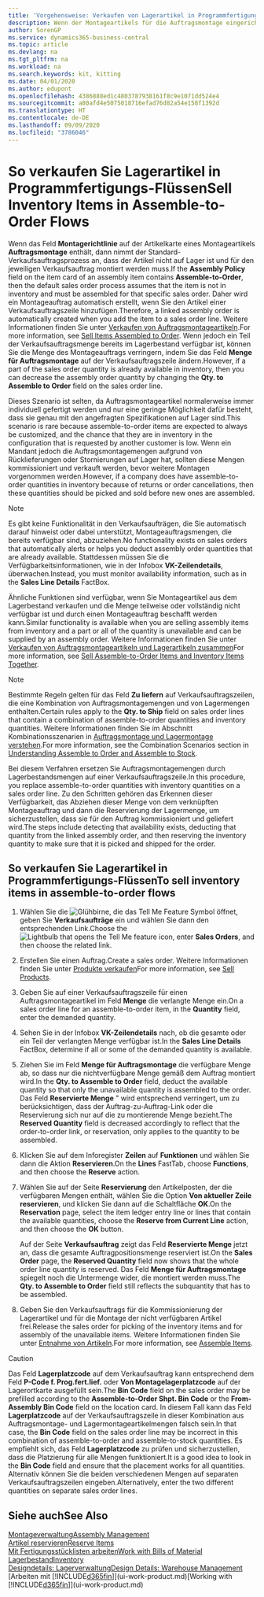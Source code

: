 ```yaml
---
title: 'Vorgehensweise: Verkaufen von Lagerartikel in Programmfertigungs-Flüssen | Microsoft Docs'
description: Wenn der Montageartikels für die Auftragsmontage eingerichtet ist, dann nimmt der Standard-Verkaufsauftragsprozess an, dass der Artikel nicht auf Lager ist und für den jeweiligen Verkaufsauftrag montiert werden muss. Daher wird ein Montageauftrag automatisch erstellt, wenn Sie den Artikel einer Verkaufsauftragszeile hinzufügen.
author: SorenGP
ms.service: dynamics365-business-central
ms.topic: article
ms.devlang: na
ms.tgt_pltfrm: na
ms.workload: na
ms.search.keywords: kit, kitting
ms.date: 04/01/2020
ms.author: edupont
ms.openlocfilehash: 4386888ed1c4803787938161f8c9e1071dd524e4
ms.sourcegitcommit: a80afd4e5075018716efad76d82a54e158f1392d
ms.translationtype: HT
ms.contentlocale: de-DE
ms.lasthandoff: 09/09/2020
ms.locfileid: "3786046"
---
```

# <a name="sell-inventory-items-in-assemble-to-order-flows"></a><span data-ttu-id="390fc-104">So verkaufen Sie Lagerartikel in Programmfertigungs-Flüssen</span><span class="sxs-lookup"><span data-stu-id="390fc-104">Sell Inventory Items in Assemble-to-Order Flows</span></span>
<span data-ttu-id="390fc-105">Wenn das Feld **Montagerichtlinie** auf der Artikelkarte eines Montageartikels **Auftragsmontage** enthält, dann nimmt der Standard-Verkaufsauftragsprozess an, dass der Artikel nicht auf Lager ist und für den jeweiligen Verkaufsauftrag montiert werden muss.</span><span class="sxs-lookup"><span data-stu-id="390fc-105">If the **Assembly Policy** field on the item card of an assembly item contains **Assemble-to-Order**, then the default sales order process assumes that the item is not in inventory and must be assembled for that specific sales order.</span></span> <span data-ttu-id="390fc-106">Daher wird ein Montageauftrag automatisch erstellt, wenn Sie den Artikel einer Verkaufsauftragszeile hinzufügen.</span><span class="sxs-lookup"><span data-stu-id="390fc-106">Therefore, a linked assembly order is automatically created when you add the item to a sales order line.</span></span> <span data-ttu-id="390fc-107">Weitere Informationen finden Sie unter [Verkaufen von Auftragsmontageartikeln](assembly-how-to-sell-items-assembled-to-order.md).</span><span class="sxs-lookup"><span data-stu-id="390fc-107">For more information, see [Sell Items Assembled to Order](assembly-how-to-sell-items-assembled-to-order.md).</span></span> <span data-ttu-id="390fc-108">Wenn jedoch ein Teil der Verkaufsauftragsmenge bereits im Lagerbestand verfügbar ist, können Sie die Menge des Montageauftrags verringern, indem Sie das Feld **Menge für Auftragsmontage** auf der Verkaufsauftragszeile ändern.</span><span class="sxs-lookup"><span data-stu-id="390fc-108">However, if a part of the sales order quantity is already available in inventory, then you can decrease the assembly order quantity by changing the **Qty. to Assemble to Order** field on the sales order line.</span></span>  

<span data-ttu-id="390fc-109">Dieses Szenario ist selten, da Auftragsmontageartikel normalerweise immer individuell gefertigt werden und nur eine geringe Möglichkeit dafür besteht, dass sie genau mit den angefragten Spezifikationen auf Lager sind.</span><span class="sxs-lookup"><span data-stu-id="390fc-109">This scenario is rare because assemble-to-order items are expected to always be customized, and the chance that they are in inventory in the configuration that is requested by another customer is low.</span></span> <span data-ttu-id="390fc-110">Wenn ein Mandant jedoch die Auftragsmontagemengen aufgrund von Rücklieferungen oder Stornierungen auf Lager hat, sollten diese Mengen kommissioniert und verkauft werden, bevor weitere Montagen vorgenommen werden.</span><span class="sxs-lookup"><span data-stu-id="390fc-110">However, if a company does have assemble-to-order quantities in inventory because of returns or order cancellations, then these quantities should be picked and sold before new ones are assembled.</span></span>  

> [!NOTE]  
>  <span data-ttu-id="390fc-111">Es gibt keine Funktionalität in den Verkaufsaufträgen, die Sie automatisch darauf hinweist oder dabei unterstützt, Montageauftragsmengen, die bereits verfügbar sind, abzuziehen.</span><span class="sxs-lookup"><span data-stu-id="390fc-111">No functionality exists on sales orders that automatically alerts or helps you deduct assembly order quantities that are already available.</span></span> <span data-ttu-id="390fc-112">Stattdessen müssen Sie die Verfügbarkeitsinformationen, wie in der Infobox **VK-Zeilendetails**, überwachen.</span><span class="sxs-lookup"><span data-stu-id="390fc-112">Instead, you must monitor availability information, such as in the **Sales Line Details** FactBox.</span></span>  

<span data-ttu-id="390fc-113">Ähnliche Funktionen sind verfügbar, wenn Sie Montageartikel aus dem Lagerbestand verkaufen und die Menge teilweise oder vollständig nicht verfügbar ist und durch einen Montageauftrag beschafft werden kann.</span><span class="sxs-lookup"><span data-stu-id="390fc-113">Similar functionality is available when you are selling assembly items from inventory and a part or all of the quantity is unavailable and can be supplied by an assembly order.</span></span> <span data-ttu-id="390fc-114">Weitere Informationen finden Sie unter [Verkaufen von Auftragsmontageartikeln und Lagerartikeln zusammen](assembly-how-to-sell-assemble-to-order-items-and-inventory-items-together.md)</span><span class="sxs-lookup"><span data-stu-id="390fc-114">For more information, see [Sell Assemble-to-Order Items and Inventory Items Together](assembly-how-to-sell-assemble-to-order-items-and-inventory-items-together.md).</span></span>  

> [!NOTE]  
>  <span data-ttu-id="390fc-115">Bestimmte Regeln gelten für das Feld **Zu liefern** auf Verkaufsauftragszeilen, die eine Kombination von Auftragsmontagemengen und von Lagermengen enthalten.</span><span class="sxs-lookup"><span data-stu-id="390fc-115">Certain rules apply to the **Qty. to Ship** field on sales order lines that contain a combination of assemble-to-order quantities and inventory quantities.</span></span> <span data-ttu-id="390fc-116">Weitere Informationen finden Sie im Abschnitt Kombinationsszenarien in [Auftragsmontage und Lagermontage verstehen](assembly-assemble-to-order-or-assemble-to-stock.md).</span><span class="sxs-lookup"><span data-stu-id="390fc-116">For more information, see the Combination Scenarios section in [Understanding Assemble to Order and Assemble to Stock](assembly-assemble-to-order-or-assemble-to-stock.md).</span></span>  

<span data-ttu-id="390fc-117">Bei diesem Verfahren ersetzen Sie Auftragsmontagemengen durch Lagerbestandsmengen auf einer Verkaufsauftragszeile.</span><span class="sxs-lookup"><span data-stu-id="390fc-117">In this procedure, you replace assemble-to-order quantities with inventory quantities on a sales order line.</span></span> <span data-ttu-id="390fc-118">Zu den Schritten gehören das Erkennen dieser Verfügbarkeit, das Abziehen dieser Menge von dem verknüpften Montageauftrag und dann die Reservierung der Lagermenge, um sicherzustellen, dass sie für den Auftrag kommissioniert und geliefert wird.</span><span class="sxs-lookup"><span data-stu-id="390fc-118">The steps include detecting that availability exists, deducting that quantity from the linked assembly order, and then reserving the inventory quantity to make sure that it is picked and shipped for the order.</span></span>  

## <a name="to-sell-inventory-items-in-assemble-to-order-flows"></a><span data-ttu-id="390fc-119">So verkaufen Sie Lagerartikel in Programmfertigungs-Flüssen</span><span class="sxs-lookup"><span data-stu-id="390fc-119">To sell inventory items in assemble-to-order flows</span></span>  
1.  <span data-ttu-id="390fc-120">Wählen Sie die ![Glühbirne, die das Tell Me Feature](media/ui-search/search_small.png "Was möchten Sie tun?") Symbol öffnet, geben Sie **Verkaufsaufträge** ein und wählen Sie dann den entsprechenden Link.</span><span class="sxs-lookup"><span data-stu-id="390fc-120">Choose the ![Lightbulb that opens the Tell Me feature](media/ui-search/search_small.png "Tell me what you want to do") icon, enter **Sales Orders**, and then choose the related link.</span></span>  
2.  <span data-ttu-id="390fc-121">Erstellen Sie einen Auftrag.</span><span class="sxs-lookup"><span data-stu-id="390fc-121">Create a sales order.</span></span> <span data-ttu-id="390fc-122">Weitere Informationen finden Sie unter [Produkte verkaufen](sales-how-sell-products.md)</span><span class="sxs-lookup"><span data-stu-id="390fc-122">For more information, see [Sell Products](sales-how-sell-products.md).</span></span>  
3.  <span data-ttu-id="390fc-123">Geben Sie auf einer Verkaufsauftragszeile für einen Auftragsmontageartikel im Feld **Menge** die verlangte Menge ein.</span><span class="sxs-lookup"><span data-stu-id="390fc-123">On a sales order line for an assemble-to-order item, in the **Quantity** field, enter the demanded quantity.</span></span>  
4.  <span data-ttu-id="390fc-124">Sehen Sie in der Infobox **VK-Zeilendetails** nach, ob die gesamte oder ein Teil der verlangten Menge verfügbar ist.</span><span class="sxs-lookup"><span data-stu-id="390fc-124">In the **Sales Line Details** FactBox, determine if all or some of the demanded quantity is available.</span></span>  
5.  <span data-ttu-id="390fc-125">Ziehen Sie im Feld **Menge für Auftragsmontage** die verfügbare Menge ab, so dass nur die nichtverfügbare Menge gemäß dem Auftrag montiert wird.</span><span class="sxs-lookup"><span data-stu-id="390fc-125">In the **Qty. to Assemble to Order** field, deduct the available quantity so that only the unavailable quantity is assembled to the order.</span></span> <span data-ttu-id="390fc-126">Das Feld **Reservierte Menge** " wird entsprechend verringert, um zu berücksichtigen, dass der Auftrag-zu-Auftrag-Link oder die Reservierung sich nur auf die zu montierende Menge bezieht.</span><span class="sxs-lookup"><span data-stu-id="390fc-126">The **Reserved Quantity** field is decreased accordingly to reflect that the order-to-order link, or reservation, only applies to the quantity to be assembled.</span></span>  
6.  <span data-ttu-id="390fc-127">Klicken Sie auf dem Inforegister **Zeilen** auf **Funktionen** und wählen Sie dann die Aktion **Reservieren**.</span><span class="sxs-lookup"><span data-stu-id="390fc-127">On the **Lines** FastTab, choose **Functions**, and then choose the **Reserve** action.</span></span>  
7.  <span data-ttu-id="390fc-128">Wählen Sie auf der Seite **Reservierung** den Artikelposten, der die verfügbaren Mengen enthält, wählen Sie die Option **Von aktueller Zeile reservieren**, und klicken Sie dann auf die Schaltfläche **OK**.</span><span class="sxs-lookup"><span data-stu-id="390fc-128">On the **Reservation** page, select the item ledger entry line or lines that contain the available quantities, choose the **Reserve from Current Line** action, and then choose the **OK** button.</span></span>  

    <span data-ttu-id="390fc-129">Auf der Seite **Verkaufsauftrag** zeigt das Feld **Reservierte Menge** jetzt an, dass die gesamte Auftragpositionsmenge reserviert ist.</span><span class="sxs-lookup"><span data-stu-id="390fc-129">On the **Sales Order** page, the **Reserved Quantity** field now shows that the whole order line quantity is reserved.</span></span> <span data-ttu-id="390fc-130">Das Feld **Menge für Auftragsmontage** spiegelt noch die Untermenge wider, die montiert werden muss.</span><span class="sxs-lookup"><span data-stu-id="390fc-130">The **Qty. to Assemble to Order** field still reflects the subquantity that has to be assembled.</span></span>  

8.  <span data-ttu-id="390fc-131">Geben Sie den Verkaufsauftrags für die Kommissionierung der Lagerartikel und für die Montage der nicht verfügbaren Artikel frei.</span><span class="sxs-lookup"><span data-stu-id="390fc-131">Release the sales order for picking of the inventory items and for assembly of the unavailable items.</span></span> <span data-ttu-id="390fc-132">Weitere Informationen finden Sie unter [Entnahme von Artikeln](assembly-how-to-assemble-items.md).</span><span class="sxs-lookup"><span data-stu-id="390fc-132">For more information, see [Assemble Items](assembly-how-to-assemble-items.md).</span></span>  

> [!CAUTION]  
>  <span data-ttu-id="390fc-133">Das Feld **Lagerplatzcode** auf dem Verkaufsauftrag kann entsprechend dem Feld **P-Code f. Prog.fert.lief.** oder **Von Montagelagerplatzcode** auf der Lagerortkarte ausgefüllt sein.</span><span class="sxs-lookup"><span data-stu-id="390fc-133">The **Bin Code** field on the sales order may be prefilled according to the **Assemble-to-Order Shpt. Bin Code** or the **From-Assembly Bin Code** field on the location card.</span></span> <span data-ttu-id="390fc-134">In diesem Fall kann das Feld **Lagerplatzcode** auf der Verkaufsauftragszeile in dieser Kombination aus Auftragsmontage- und Lagermontageartikelmengen falsch sein.</span><span class="sxs-lookup"><span data-stu-id="390fc-134">In that case, the **Bin Code** field on the sales order line may be incorrect in this combination of assemble-to-order and assemble-to-stock quantities.</span></span> <span data-ttu-id="390fc-135">Es empfiehlt sich, das Feld **Lagerplatzcode** zu prüfen und sicherzustellen, dass die Platzierung für alle Mengen funktioniert.</span><span class="sxs-lookup"><span data-stu-id="390fc-135">It is a good idea to look in the **Bin Code** field and ensure that the placement works for all quantities.</span></span> <span data-ttu-id="390fc-136">Alternativ können Sie die beiden verschiedenen Mengen auf separaten Verkaufsauftragszeilen eingeben.</span><span class="sxs-lookup"><span data-stu-id="390fc-136">Alternatively, enter the two different quantities on separate sales order lines.</span></span>  

## <a name="see-also"></a><span data-ttu-id="390fc-137">Siehe auch</span><span class="sxs-lookup"><span data-stu-id="390fc-137">See Also</span></span>  
[<span data-ttu-id="390fc-138">Montageverwaltung</span><span class="sxs-lookup"><span data-stu-id="390fc-138">Assembly Management</span></span>](assembly-assemble-items.md)  
[<span data-ttu-id="390fc-139">Artikel reservieren</span><span class="sxs-lookup"><span data-stu-id="390fc-139">Reserve Items</span></span>](inventory-how-to-reserve-items.md)  
[<span data-ttu-id="390fc-140">Mit Fertigungsstücklisten arbeiten</span><span class="sxs-lookup"><span data-stu-id="390fc-140">Work with Bills of Material</span></span>](inventory-how-work-BOMs.md)  
[<span data-ttu-id="390fc-141">Lagerbestand</span><span class="sxs-lookup"><span data-stu-id="390fc-141">Inventory</span></span>](inventory-manage-inventory.md)  
[<span data-ttu-id="390fc-142">Designdetails: Lagerverwaltung</span><span class="sxs-lookup"><span data-stu-id="390fc-142">Design Details: Warehouse Management</span></span>](design-details-warehouse-management.md)  
<span data-ttu-id="390fc-143">[Arbeiten mit [!INCLUDE[d365fin](includes/d365fin_md.md)]](ui-work-product.md)</span><span class="sxs-lookup"><span data-stu-id="390fc-143">[Working with [!INCLUDE[d365fin](includes/d365fin_md.md)]](ui-work-product.md)</span></span>
